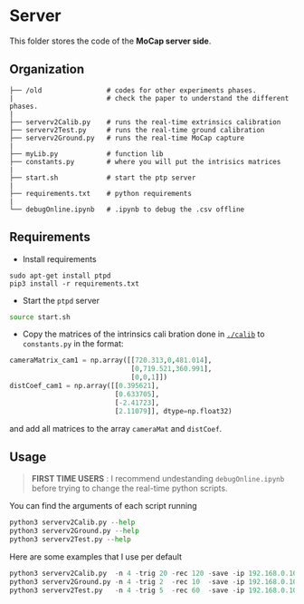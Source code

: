 # Server

This folder stores the code of the **MoCap server side**.

## Organization

    ├── /old                # codes for other experiments phases. 
    |                       # check the paper to understand the different phases.
    |
    ├── serverv2Calib.py    # runs the real-time extrinsics calibration
    ├── serverv2Test.py     # runs the real-time ground calibration
    ├── serverv2Ground.py   # runs the real-time MoCap capture   
    |
    ├── myLib.py            # function lib
    ├── constants.py        # where you will put the intrisics matrices
    |
    ├── start.sh            # start the ptp server
    |
    ├── requirements.txt    # python requirements
    |
    └── debugOnline.ipynb   # .ipynb to debug the .csv offline



## Requirements

- Install requirements
``` shell 
sudo apt-get install ptpd
pip3 install -r requirements.txt
```

- Start the `ptpd` server
``` bash
source start.sh
```
- Copy the matrices of the intrinsics cali  bration done in [`./calib`](/calib/) to `constants.py` in the format:
``` python
cameraMatrix_cam1 = np.array([[720.313,0,481.014],
                              [0,719.521,360.991],
                              [0,0,1]])
distCoef_cam1 = np.array([[0.395621],
                          [0.633705],
                          [-2.41723],
                          [2.11079]], dtype=np.float32)
```
and add all matrices to the array `cameraMat` and `distCoef`.


## Usage

>  **FIRST TIME USERS** : I recommend undestanding `debugOnline.ipynb` before trying to change the real-time python scripts.

You can find the arguments of each script running 
``` python
python3 serverv2Calib.py --help
python3 serverv2Ground.py --help
python3 serverv2Test.py --help
```

Here are some examples that I use per default
``` python
python3 serverv2Calib.py  -n 4 -trig 20 -rec 120 -save -ip 192.168.0.105,192.168.0.100,192.168.0.101,192.168.0.103
python3 serverv2Ground.py -n 4 -trig 2  -rec 10  -save -ip 192.168.0.105,192.168.0.100,192.168.0.101,192.168.0.103
python3 serverv2Test.py   -n 4 -trig 5  -rec 60  -save -ip 192.168.0.105,192.168.0.100,192.168.0.101,192.168.0.103
```
